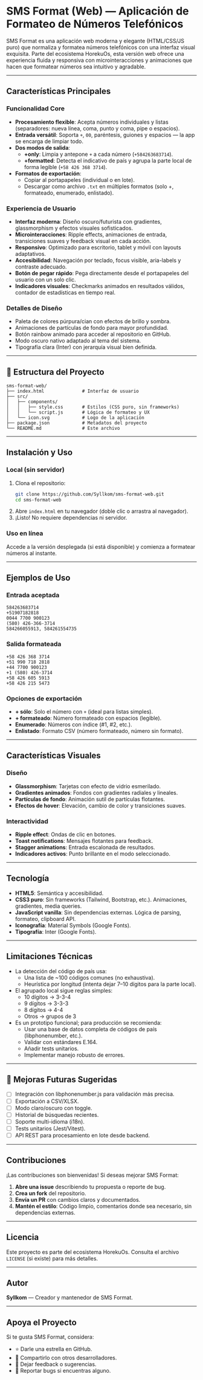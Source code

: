 # SMS Format (Web) — Aplicación de Formateo de Números Telefónicos

SMS Format es una aplicación web moderna y elegante (HTML/CSS/JS puro) que normaliza y formatea números telefónicos con una interfaz visual exquisita. Parte del ecosistema HorekuOs, esta versión web ofrece una experiencia fluida y responsiva con microinteracciones y animaciones que hacen que formatear números sea intuitivo y agradable.

---

## Características Principales

### Funcionalidad Core
- **Procesamiento flexible**: Acepta números individuales y listas (separadores: nueva línea, coma, punto y coma, pipe o espacios).
- **Entrada versátil**: Soporta `+`, `00`, paréntesis, guiones y espacios — la app se encarga de limpiar todo.
- **Dos modos de salida**:
  - **+only**: Limpia y antepone `+` a cada número (`+584263683714`).
  - **+formatted**: Detecta el indicativo de país y agrupa la parte local de forma legible (`+58 426 368 3714`).
- **Formatos de exportación**:
  - Copiar al portapapeles (individual o en lote).
  - Descargar como archivo `.txt` en múltiples formatos (solo +, formateado, enumerado, enlistado).

### Experiencia de Usuario
- **Interfaz moderna**: Diseño oscuro/futurista con gradientes, glassmorphism y efectos visuales sofisticados.
- **Microinteracciones**: Ripple effects, animaciones de entrada, transiciones suaves y feedback visual en cada acción.
- **Responsivo**: Optimizado para escritorio, tablet y móvil con layouts adaptativos.
- **Accesibilidad**: Navegación por teclado, focus visible, aria-labels y contraste adecuado.
- **Botón de pegar rápido**: Pega directamente desde el portapapeles del usuario con un solo clic.
- **Indicadores visuales**: Checkmarks animados en resultados válidos, contador de estadísticas en tiempo real.

### Detalles de Diseño
- Paleta de colores púrpura/cian con efectos de brillo y sombra.
- Animaciones de partículas de fondo para mayor profundidad.
- Botón rainbow animado para acceder al repositorio en GitHub.
- Modo oscuro nativo adaptado al tema del sistema.
- Tipografía clara (Inter) con jerarquía visual bien definida.

---

## 📁 Estructura del Proyecto

```
sms-format-web/
├── index.html              # Interfaz de usuario
├── src/
│   ├── components/
│   │   ├── style.css       # Estilos (CSS puro, sin frameworks)
│   │   └── script.js       # Lógica de formateo y UX
│   └── icon.svg            # Logo de la aplicación
├── package.json            # Metadatos del proyecto
└── README.md               # Este archivo
```

---

## Instalación y Uso

### Local (sin servidor)
1. Clona el repositorio:
   ```bash
   git clone https://github.com/Syllkom/sms-format-web.git
   cd sms-format-web
   ```
2. Abre `index.html` en tu navegador (doble clic o arrastra al navegador).
3. ¡Listo! No requiere dependencias ni servidor.

### Uso en línea
Accede a la versión desplegada (si está disponible) y comienza a formatear números al instante.

---

## Ejemplos de Uso

### Entrada aceptada
```
584263683714
+51907182818
0044 7700 900123
(580) 426-366-3714
584266055913, 584261554735
```

### Salida formateada
```
+58 426 368 3714
+51 990 718 2818
+44 7700 900123
+1 (580) 426-3714
+58 426 605 5913
+58 426 215 5473
```

### Opciones de exportación
- **+ sólo**: Solo el número con `+` (ideal para listas simples).
- **+ formateado**: Número formateado con espacios (legible).
- **Enumerado**: Números con índice (#1, #2, etc.).
- **Enlistado**: Formato CSV (número formateado, número sin formato).

---

## Características Visuales

### Diseño
- **Glassmorphism**: Tarjetas con efecto de vidrio esmerilado.
- **Gradientes animados**: Fondos con gradientes radiales y lineales.
- **Partículas de fondo**: Animación sutil de partículas flotantes.
- **Efectos de hover**: Elevación, cambio de color y transiciones suaves.

### Interactividad
- **Ripple effect**: Ondas de clic en botones.
- **Toast notifications**: Mensajes flotantes para feedback.
- **Stagger animations**: Entrada escalonada de resultados.
- **Indicadores activos**: Punto brillante en el modo seleccionado.

---

## Tecnología

- **HTML5**: Semántica y accesibilidad.
- **CSS3 puro**: Sin frameworks (Tailwind, Bootstrap, etc.). Animaciones, gradientes, media queries.
- **JavaScript vanilla**: Sin dependencias externas. Lógica de parsing, formateo, clipboard API.
- **Iconografía**: Material Symbols (Google Fonts).
- **Tipografía**: Inter (Google Fonts).

---

## Limitaciones Técnicas

- La detección del código de país usa:
  - Una lista de ~100 códigos comunes (no exhaustiva).
  - Heurística por longitud (intenta dejar 7–10 dígitos para la parte local).
- El agrupado local sigue reglas simples:
  - 10 dígitos → 3-3-4
  - 9 dígitos → 3-3-3
  - 8 dígitos → 4-4
  - Otros → grupos de 3
- Es un prototipo funcional; para producción se recomienda:
  - Usar una base de datos completa de códigos de país (libphonenumber, etc.).
  - Validar con estándares E.164.
  - Añadir tests unitarios.
  - Implementar manejo robusto de errores.

---

## 🚀 Mejoras Futuras Sugeridas

- [ ] Integración con libphonenumber.js para validación más precisa.
- [ ] Exportación a CSV/XLSX.
- [ ] Modo claro/oscuro con toggle.
- [ ] Historial de búsquedas recientes.
- [ ] Soporte multi-idioma (i18n).
- [ ] Tests unitarios (Jest/Vitest).
- [ ] API REST para procesamiento en lote desde backend.

---

## Contribuciones

¡Las contribuciones son bienvenidas! Si deseas mejorar SMS Format:

1. **Abre una issue** describiendo tu propuesta o reporte de bug.
2. **Crea un fork** del repositorio.
3. **Envía un PR** con cambios claros y documentados.
4. **Mantén el estilo**: Código limpio, comentarios donde sea necesario, sin dependencias externas.

---

## Licencia

Este proyecto es parte del ecosistema HorekuOs. Consulta el archivo `LICENSE` (si existe) para más detalles.

---

## Autor

**Syllkom** — Creador y mantenedor de SMS Format.

---

## Apoya el Proyecto

Si te gusta SMS Format, considera:
- ⭐ Darle una estrella en GitHub.
- 🔗 Compartirlo con otros desarrolladores.
- 💬 Dejar feedback o sugerencias.
- 🐛 Reportar bugs si encuentras alguno.
